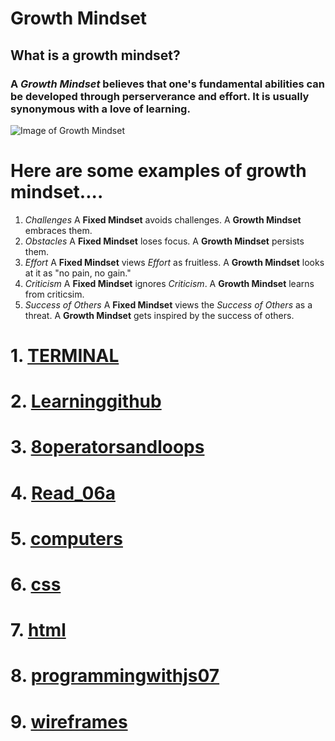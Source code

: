 # Growth Mindset

## What is a growth mindset?
### A *Growth Mindset* believes that one's fundamental abilities can be developed through perserverance and effort. It is usually synonymous with a love of learning.

![Image of Growth Mindset](https://3kllhk1ibq34qk6sp3bhtox1-wpengine.netdna-ssl.com/wp-content/uploads/NewGrowthMindset2.png)



# Here are some examples of growth mindset....

1. *Challenges*  A **Fixed Mindset** avoids challenges. A **Growth Mindset** embraces them.  
3. *Obstacles*   A **Fixed Mindset** loses focus. A **Growth Mindset** persists them. 
5. *Effort*      A **Fixed Mindset** views *Effort* as fruitless. A **Growth Mindset** looks at it as "no pain, no gain." 
6. *Criticism*   A **Fixed Mindset** ignores *Criticism*. A **Growth Mindset** learns from criticsim. 
7. *Success of Others* A **Fixed Mindset** views the *Success of Others* as a threat. A **Growth Mindset** gets inspired by the success of others. 


# 1. [TERMINAL](Terminal.md)
# 2. [Learninggithub](Learninggithub.md)
# 3. [8operatorsandloops](8operatorsandloops.md)
# 4. [Read_06a](Read_06a.md)
# 5. [computers](computers.md)
# 6. [css](css.md)
# 7. [html](html.md)
# 8. [programmingwithjs07](programmingwithjs07.md)
# 9. [wireframes](wireframes.md)
